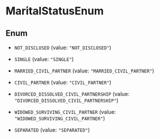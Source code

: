 

# MaritalStatusEnum

## Enum


* `NOT_DISCLOSED` (value: `"NOT_DISCLOSED"`)

* `SINGLE` (value: `"SINGLE"`)

* `MARRIED_CIVIL_PARTNER` (value: `"MARRIED_CIVIL_PARTNER"`)

* `CIVIL_PARTNER` (value: `"CIVIL_PARTNER"`)

* `DIVORCED_DISSOLVED_CIVIL_PARTNERSHIP` (value: `"DIVORCED_DISSOLVED_CIVIL_PARTNERSHIP"`)

* `WIDOWED_SURVIVING_CIVIL_PARTNER` (value: `"WIDOWED_SURVIVING_CIVIL_PARTNER"`)

* `SEPARATED` (value: `"SEPARATED"`)



